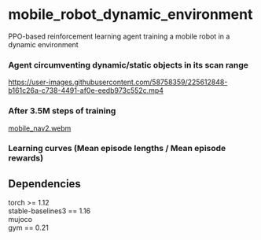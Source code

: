 # mobile_robot_dynamic_environment
PPO-based reinforcement learning agent training a mobile robot in a dynamic environment





### Agent circumventing dynamic/static objects in its scan range ###
https://user-images.githubusercontent.com/58758359/225612848-b161c26a-c738-4491-af0e-eedb973c552c.mp4


### After 3.5M steps of training ###

[mobile_nav2.webm](https://user-images.githubusercontent.com/58758359/225614957-3c0c106b-ddd6-482d-a7ee-66c72ba04734.webm)

### Learning curves (Mean episode lengths / Mean episode rewards) ###


## Dependencies ##

torch >= 1.12 <br/>
stable-baselines3 == 1.16 <br/>
mujoco <br/>
gym == 0.21 <br/>




